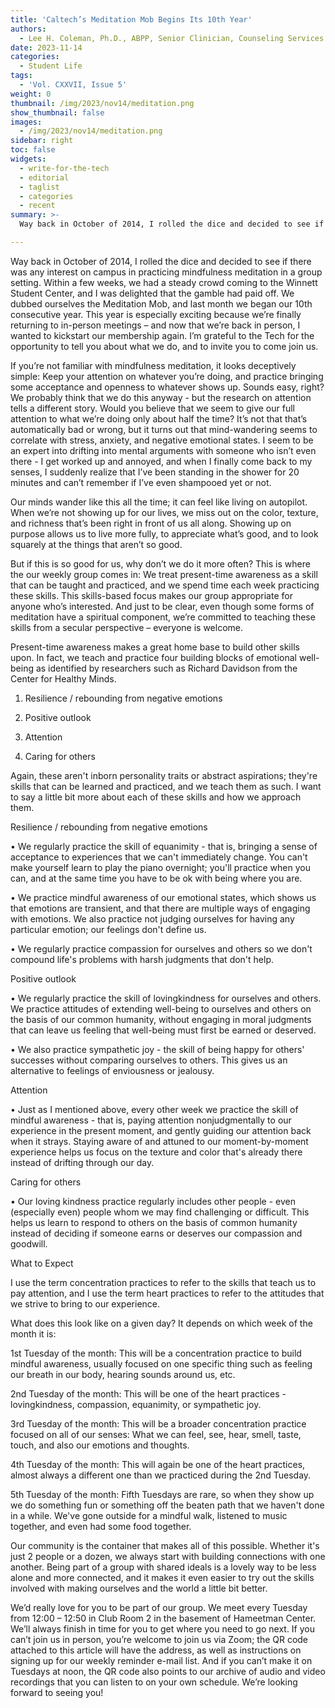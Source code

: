 ```yaml
---
title: 'Caltech’s Meditation Mob Begins Its 10th Year'
authors:
  - Lee H. Coleman, Ph.D., ABPP, Senior Clinician, Counseling Services
date: 2023-11-14
categories:
  - Student Life
tags:
  - 'Vol. CXXVII, Issue 5'
weight: 0
thumbnail: /img/2023/nov14/meditation.png
show_thumbnail: false
images:
  - /img/2023/nov14/meditation.png
sidebar: right
toc: false
widgets:
  - write-for-the-tech
  - editorial
  - taglist
  - categories
  - recent
summary: >-
  Way back in October of 2014, I rolled the dice and decided to see if there was any interest on campus in practicing mindfulness meditation in a group setting.  Within a few weeks, we had a steady crowd coming to the Winnett Student Center, and I was delighted that the gamble had paid off.  We dubbed ourselves the Meditation Mob, and last month we began our 10th consecutive year.  This year is especially exciting because  we’re finally returning to in-person meetings – and now that we’re back in person, I wanted to kickstart our membership again.  I’m grateful to the Tech for the opportunity to tell you about what we do, and to invite you to come join us.

---
```


Way back in October of 2014, I rolled the dice and decided to see if there was any interest on campus in practicing mindfulness meditation in a group setting.  Within a few weeks, we had a steady crowd coming to the Winnett Student Center, and I was delighted that the gamble had paid off.  We dubbed ourselves the Meditation Mob, and last month we began our 10th consecutive year.  This year is especially exciting because  we’re finally returning to in-person meetings – and now that we’re back in person, I wanted to kickstart our membership again.  I’m grateful to the Tech for the opportunity to tell you about what we do, and to invite you to come join us.

If you’re not familiar with mindfulness meditation, it looks deceptively simple: Keep your attention on whatever you’re doing, and practice bringing some acceptance and openness to whatever shows up.  Sounds easy, right?  We probably think that we do this anyway - but the research on attention tells a different story.  Would you believe that we seem to give our full attention to what we’re doing only about half the time?  It’s not that that’s automatically bad or wrong, but it turns out that mind-wandering seems to correlate with stress, anxiety, and negative emotional states.  I seem to be an expert into drifting into mental arguments with someone who isn’t even there - I get worked up and annoyed, and when I finally come back to my senses, I suddenly realize that I’ve been standing in the shower for 20 minutes and can’t remember if I’ve even shampooed yet or not.

Our minds wander like this all the time; it can feel like living on autopilot.  When we’re not showing up for our lives, we miss out on the color, texture, and richness that’s been right in front of us all along.  Showing up on purpose allows us to live more fully, to appreciate what’s good, and to look squarely at the things that aren’t so good.

But if this is so good for us, why don’t we do it more often?  This is where the our weekly group comes in: We treat present-time awareness as a skill that can be taught and practiced, and we spend time each week practicing these skills.  This skills-based focus makes our group appropriate for anyone who’s interested.  And just to be clear, even though some forms of meditation have a spiritual component, we’re committed to teaching these skills from a secular perspective – everyone is welcome.

Present-time awareness makes a great home base to build other skills upon.  In fact, we teach and practice four building blocks of emotional well-being as identified by researchers such as Richard Davidson from the Center for Healthy Minds.

1.	Resilience / rebounding from negative emotions

2.	Positive outlook

3.	Attention

4.	Caring for others

Again, these aren't inborn personality traits or abstract aspirations; they're skills that can be learned and practiced, and we teach them as such.  I want to say a little bit more about each of these skills and how we approach them.  

Resilience / rebounding from negative emotions

•	We regularly practice the skill of equanimity - that is, bringing a sense of acceptance to experiences that we can't immediately change. You can't make yourself learn to play the piano overnight; you'll practice when you can, and at the same time you have to be ok with being where you are.

•	We practice mindful awareness of our emotional states, which shows us that emotions are transient, and that there are multiple ways of engaging with emotions. We also practice not judging ourselves for having any particular emotion; our feelings don't define us.

•	We regularly practice compassion for ourselves and others so we don't compound life's problems with harsh judgments that don't help.

Positive outlook

•	We regularly practice the skill of lovingkindness for ourselves and others. We practice attitudes of extending well-being to ourselves and others on the basis of our common humanity, without engaging in moral judgments that can leave us feeling that well-being must first be earned or deserved.

•	We also practice sympathetic joy - the skill of being happy for others' successes without comparing ourselves to others. This gives us an alternative to feelings of enviousness or jealousy.

Attention

•	Just as I mentioned above, every other week we practice the skill of mindful awareness - that is, paying attention nonjudgmentally to our experience in the present moment, and gently guiding our attention back when it strays. Staying aware of and attuned to our moment-by-moment experience helps us focus on the texture and color that's already there instead of drifting through our day.

Caring for others

•	Our loving kindness practice regularly includes other people - even (especially even) people whom we may find challenging or difficult. This helps us learn to respond to others on the basis of common humanity instead of deciding if someone earns or deserves our compassion and goodwill.

What to Expect

I use the term concentration practices to refer to the skills that teach us to pay attention, and I use the term heart practices to refer to the attitudes that we strive to bring to our experience.

What does this look like on a given day? It depends on which week of the month it is:

1st Tuesday of the month: This will be a concentration practice to build mindful awareness, usually focused on one specific thing such as feeling our breath in our body, hearing sounds around us, etc.

2nd Tuesday of the month: This will be one of the heart practices - lovingkindness, compassion, equanimity, or sympathetic joy.

3rd Tuesday of the month: This will be a broader concentration practice focused on all of our senses: What we can feel, see, hear, smell, taste, touch, and also our emotions and thoughts.

4th Tuesday of the month: This will again be one of the heart practices, almost always a different one than we practiced during the 2nd Tuesday.

5th Tuesday of the month: Fifth Tuesdays are rare, so when they show up we do something fun or something off the beaten path that we haven't done in a while. We've gone outside for a mindful walk, listened to music together, and even had some food together.

Our community is the container that makes all of this possible. Whether it's just 2 people or a dozen, we always start with building connections with one another. Being part of a group with shared ideals is a lovely way to be less alone and more connected, and it makes it even easier to try out the skills involved with making ourselves and the world a little bit better.

We’d really love for you to be part of our group.  We meet every Tuesday from 12:00 – 12:50 in Club Room 2 in the basement of Hameetman Center.  We’ll always finish in time for you to get where you need to go next.  If you can’t join us in person, you’re welcome to join us via Zoom; the QR code attached to this article will have the address, as well as instructions on signing up for our weekly reminder e-mail list.  And if you can’t make it on Tuesdays at noon, the QR code also points to our archive of audio and video recordings that you can listen to on your own schedule.  We’re looking forward to seeing you!
